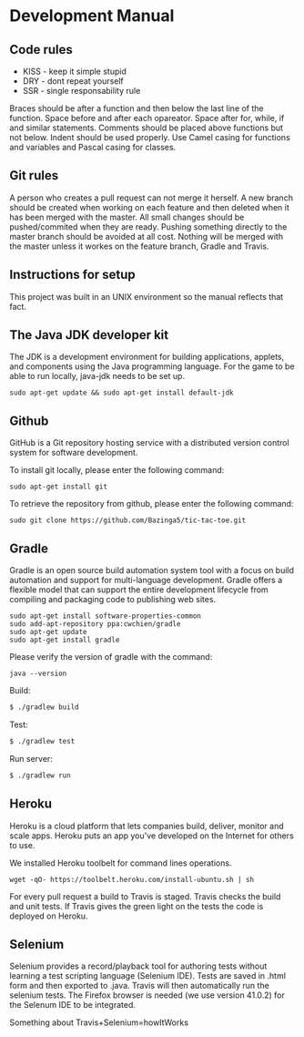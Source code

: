 Development Manual
========================


Code rules
----------------
* KISS - keep it simple stupid
* DRY - dont repeat yourself
* SSR - single responsability rule

Braces should be after a function and then below the last line of the function. 
Space before and after each opareator. 
Space after for, while, if and similar statements. 
Comments should be placed above functions but not below. 
Indent should be used properly.
Use Camel casing for functions and variables and Pascal casing for classes.

Git rules
----------------
A person who creates a pull request can not merge it herself. 
A new branch should be created when working on each feature and then deleted when it has been merged with the master. 
All small changes should be pushed/commited when they are ready. 
Pushing something directly to the master branch should be avoided at all cost.
Nothing will be merged with the master unless it workes on the feature branch, Gradle and Travis.


Instructions for setup
---------------------------
This project was built in an UNIX environment so the manual reflects that fact. 


The Java JDK developer kit
---------------------------------
The JDK is a development environment for building applications, applets, and components using the Java programming language. For the game to be able to run locally, java-jdk needs to be set up.

```
sudo apt-get update && sudo apt-get install default-jdk
```


Github
--------------
GitHub is a Git repository hosting service with a distributed version control system for software development.  

To install git locally, please enter the following command:
```
sudo apt-get install git
```
To retrieve the repository from github, please enter the following command:
```
sudo git clone https://github.com/Bazinga5/tic-tac-toe.git
```

Gradle
---------------
Gradle is an open source build automation system tool with a focus on build automation and support for multi-language development. Gradle offers a flexible model that can support the entire development lifecycle from compiling and packaging code to publishing web sites. 
```
sudo apt-get install software-properties-common
sudo add-apt-repository ppa:cwchien/gradle
sudo apt-get update
sudo apt-get install gradle
```
Please verify the version of gradle with the command:
```
java --version
```

Build:
```sh
$ ./gradlew build
```

Test:
```sh
$ ./gradlew test
```

Run server:
```sh
$ ./gradlew run
```

Heroku
------------
Heroku is a cloud platform that lets companies build, deliver, monitor and scale apps. Heroku puts an app you've developed on the Internet for others to use. 

We installed Heroku toolbelt for command lines operations.

```
wget -qO- https://toolbelt.heroku.com/install-ubuntu.sh | sh
```


For every pull request a build to Travis is staged. Travis checks the build and unit tests. If Travis gives the green light on the tests the code is deployed on Heroku. 

Selenium
-------------
Selenium provides a record/playback tool for authoring tests without learning a test scripting language (Selenium IDE). Tests are saved in .html form and then exported to .java. Travis will then automatically run the selenium tests. The Firefox browser is needed (we use version 41.0.2) for the Selenum IDE to be integrated. 

Something about Travis+Selenium=howItWorks
